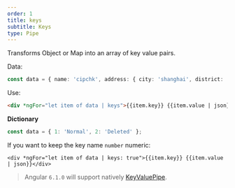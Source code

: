 ```yaml
---
order: 1
title: keys
subtitle: Keys
type: Pipe
---
```


Transforms Object or Map into an array of key value pairs.

Data:

```typescript
const data = { name: 'cipchk', address: { city: 'shanghai', district: 'changning' } };
```

Use:

```html
<div *ngFor="let item of data | keys">{{item.key}} {{item.value | json}}</div>
```

**Dictionary**

```typescript
const data = { 1: 'Normal', 2: 'Deleted' };
```

If you want to keep the key name `number` numeric:

```
<div *ngFor="let item of data | keys: true">{{item.key}} {{item.value | json}}</div>
```

> Angular `6.1.0` will support natively [KeyValuePipe](https://angular.io/api/common/KeyValuePipe).
